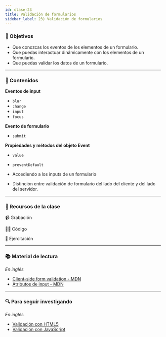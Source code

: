 ```yaml
---
id: clase-23
title: Validación de formularios
sidebar_label: 23) Validación de formularios
---
```


### 🏁 Objetivos

- Que conozcas los eventos de los elementos de un formulario.
- Que puedas interactuar dinámicamente con los elementos de un formulario.
- Que puedas validar los datos de un formulario.

---

### 📝 Contenidos

**Eventos de input**

- `blur`
- `change`
- `input`
- `focus`

**Evento de formulario**

- `submit`

**Propiedades y métodos del objeto Event**

- `value`
- `preventDefault`

- Accediendo a los inputs de un formulario
- Distinción entre validación de formulario del lado del cliente y del lado del servidor.

---

### 🚀 Recursos de la clase

📹 Grabación

👩‍💻 Código

💪 Ejercitación

---

### 📚 Material de lectura

_En inglés_

- [Client-side form validation - MDN](https://developer.mozilla.org/en-US/docs/Learn/Forms/Form_validation)
- [Atributos de input - MDN](https://developer.mozilla.org/en-US/docs/Web/HTML/Element/input)

---

### 🔍 Para seguir investigando

_En inglés_

- [Validación con HTML5](https://css-tricks.com/form-validation-part-1-constraint-validation-html/)
- [Validación con JavaScript](https://css-tricks.com/form-validation-part-2-constraint-validation-api-javascript/)
